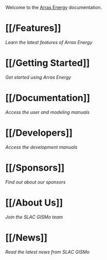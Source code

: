 Welcome to the [Arras Energy](http://www.arras.energy/) documentation.

# [[/Features]]

*Learn the latest features of Arras Energy*

# [[/Getting Started]]

*Get started using Arras Energy*

# [[/Documentation]]

*Access the user and modeling manuals*
# [[/Developers]]

*Access the development manuals*

# [[/Sponsors]]

*Find out about our sponsors*

# [[/About Us]]

*Join the SLAC GISMo team*
# [[/News]]

*Read the latest news from SLAC GISMo*
